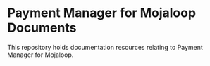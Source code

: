 # Payment Manager for Mojaloop Documents

This repository holds documentation resources relating to Payment Manager for Mojaloop.

